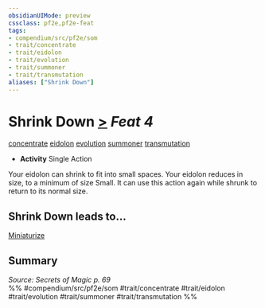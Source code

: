 ```yaml
---
obsidianUIMode: preview
cssclass: pf2e,pf2e-feat
tags:
- compendium/src/pf2e/som
- trait/concentrate
- trait/eidolon
- trait/evolution
- trait/summoner
- trait/transmutation
aliases: ["Shrink Down"]
---
```

# Shrink Down  [>](chapter-9-playing-the-game.md#Actions "Single Action") *Feat 4*  
[concentrate](concentrate.md "Concentrate Action & Ability Trait")  [eidolon](eidolon-som.md "Eidolon Creature Type Trait")  [evolution](evolution-som.md "Evolution Feat Trait")  [summoner](Reference/Rules/Traits/summoner-som.md "Summoner Class Trait")  [transmutation](transmutation.md "Transmutation School Trait")  

- **Activity** Single Action

Your eidolon can shrink to fit into small spaces. Your eidolon reduces in size, to a minimum of size Small. It can use this action again while shrunk to return to its normal size.

## Shrink Down leads to...

[Miniaturize](miniaturize-som.md)

## Summary

*Source: Secrets of Magic p. 69*  
%% #compendium/src/pf2e/som #trait/concentrate #trait/eidolon #trait/evolution #trait/summoner #trait/transmutation %%